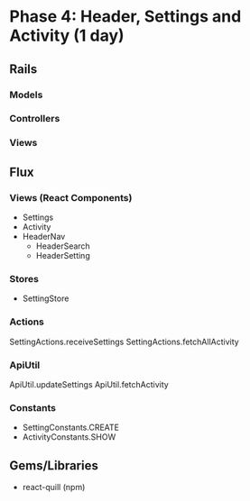 # Phase 4: Header, Settings and Activity (1 day)

## Rails
### Models

### Controllers

### Views

## Flux
### Views (React Components)
* Settings 
* Activity
* HeaderNav
  - HeaderSearch
  - HeaderSetting

### Stores
* SettingStore

### Actions
SettingActions.receiveSettings
SettingActions.fetchAllActivity

### ApiUtil
ApiUtil.updateSettings
ApiUtil.fetchActivity

### Constants
* SettingConstants.CREATE
* ActivityConstants.SHOW

## Gems/Libraries
* react-quill (npm)